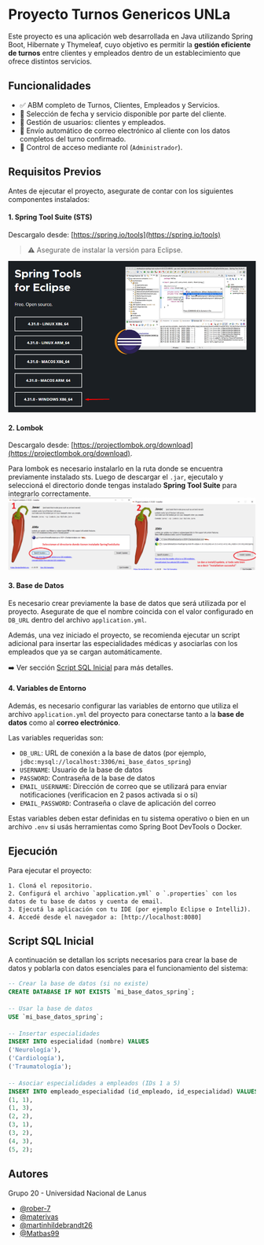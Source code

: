 
# Proyecto Turnos Genericos UNLa

Este proyecto es una aplicación web desarrollada en Java utilizando Spring Boot, Hibernate y Thymeleaf, cuyo objetivo es permitir la **gestión eficiente de turnos** entre clientes y empleados dentro de un establecimiento que ofrece distintos servicios.



## Funcionalidades

- ✅ ABM completo de Turnos, Clientes, Empleados y Servicios.
- 📅 Selección de fecha y servicio disponible por parte del cliente.
- 👤 Gestión de usuarios: clientes y empleados.
- 📧 Envío automático de correo electrónico al cliente con los datos completos del turno confirmado.
- 🔐 Control de acceso mediante rol (`Administrador`).


##  Requisitos Previos

Antes de ejecutar el proyecto, asegurate de contar con los siguientes componentes instalados:

#### 1. Spring Tool Suite (STS)
Descargalo desde: [https://spring.io/tools](https://spring.io/tools)

> ⚠️ Asegurate de instalar la versión para Eclipse.

![Instalación de STS](imagen_2025-06-21_132634127.png)

#### 2. Lombok
Descargalo desde: [https://projectlombok.org/download](https://projectlombok.org/download).

Para lombok es necesario instalarlo en la ruta donde se encuentra previamente instalado sts. Luego de descargar el `.jar`, ejecutalo y seleccioná el directorio donde tengas instalado **Spring Tool Suite** para integrarlo correctamente.
![ruta_lombok](imagen_2025-06-21_133737354.png)



#### 3. Base de Datos

Es necesario crear previamente la base de datos que será utilizada por el proyecto. Asegurate de que el nombre coincida con el valor configurado en `DB_URL` dentro del archivo `application.yml`.

Además, una vez iniciado el proyecto, se recomienda ejecutar un script adicional para insertar las especialidades médicas y asociarlas con los empleados que ya se cargan automáticamente.

➡️ Ver sección [Script SQL Inicial](#script-sql-inicial) para más detalles.

#### 4. Variables de Entorno

Además, es necesario configurar las variables de entorno que utiliza el archivo `application.yml` del proyecto para conectarse tanto a la **base de datos** como al **correo electrónico**.

Las variables requeridas son:

- `DB_URL`: URL de conexión a la base de datos (por ejemplo, `jdbc:mysql://localhost:3306/mi_base_datos_spring`)
- `USERNAME`: Usuario de la base de datos
- `PASSWORD`: Contraseña de la base de datos
- `EMAIL_USERNAME`: Dirección de correo que se utilizará para enviar notificaciones (verificacion en 2 pasos activada si o si)
- `EMAIL_PASSWORD`: Contraseña o clave de aplicación del correo

Estas variables deben estar definidas en tu sistema operativo o bien en un archivo `.env` si usás herramientas como Spring Boot DevTools o Docker.


## Ejecución

Para ejecutar el proyecto:

    1. Cloná el repositorio.
    2. Configurá el archivo `application.yml` o `.properties` con los datos de tu base de datos y cuenta de email.
    3. Ejecutá la aplicación con tu IDE (por ejemplo Eclipse o IntelliJ).
    4. Accedé desde el navegador a: [http://localhost:8080]


## Script SQL Inicial

A continuación se detallan los scripts necesarios para crear la base de datos y poblarla con datos esenciales para el funcionamiento del sistema:

```sql
-- Crear la base de datos (si no existe)
CREATE DATABASE IF NOT EXISTS `mi_base_datos_spring`;

-- Usar la base de datos
USE `mi_base_datos_spring`;

-- Insertar especialidades
INSERT INTO especialidad (nombre) VALUES
('Neurología'),
('Cardiología'),
('Traumatología');

-- Asociar especialidades a empleados (IDs 1 a 5)
INSERT INTO empleado_especialidad (id_empleado, id_especialidad) VALUES
(1, 1),
(1, 3),
(2, 2),
(3, 1),
(3, 2),
(4, 3),
(5, 2);
```

## Autores

Grupo 20 - Universidad Nacional de Lanus

- [@rober-7](https://github.com/rober-7)
- [@materivas](https://github.com/materivas)
- [@martinhildebrandt26](https://github.com/martinhildebrandt26)
- [@Matbas99](https://github.com/Matbas99)


